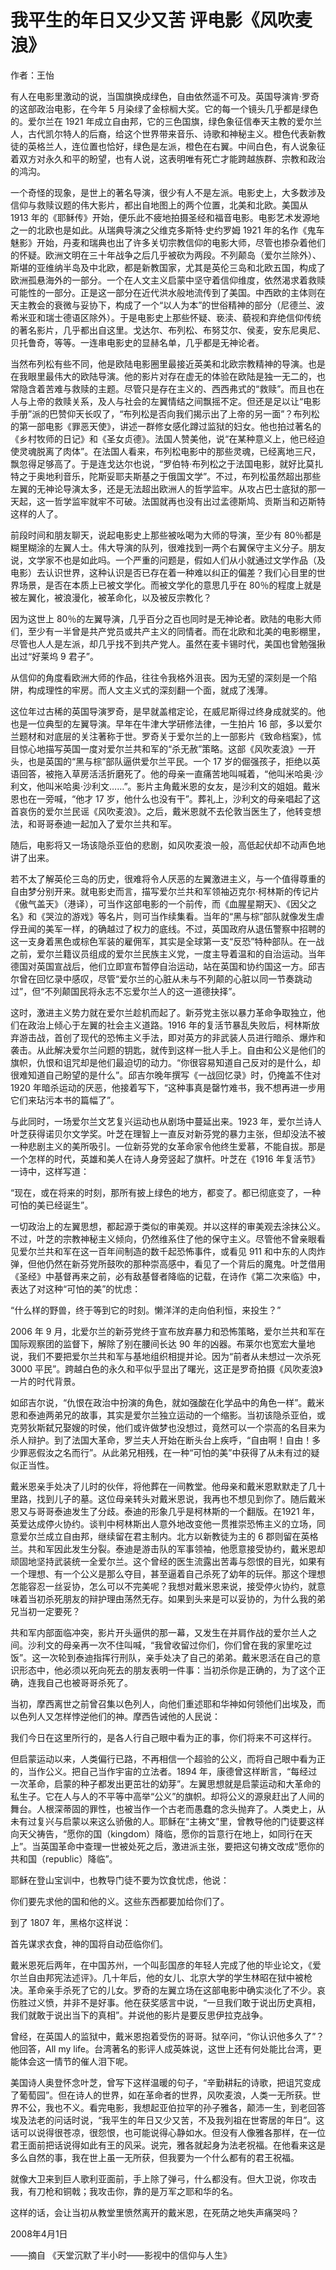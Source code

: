 # 我平生的年日又少又苦 评电影《风吹麦浪》

作者：王怡

有人在电影里激动的说，当国旗换成绿色，自由依然遥不可及。英国导演肯·罗奇的这部政治电影，在今年 5 月染绿了金棕榈大奖。它的每一个镜头几乎都是绿色的。爱尔兰在 1921 年成立自由邦，它的三色国旗，绿色象征信奉天主教的爱尔兰人，古代凯尔特人的后裔，给这个世界带来音乐、诗歌和神秘主义。橙色代表新教徒的英格兰人，连位置也恰好，绿色是左派，橙色在右翼。中间白色，有人说象征着双方对永久和平的盼望，也有人说，这表明唯有死亡才能跨越族群、宗教和政治的鸿沟。

一个奇怪的现象，是世上的著名导演，很少有人不是左派。电影史上，大多数涉及信仰与救赎议题的伟大影片，都出自地图上的两个位置，北美和北欧。美国从 1913 年的《耶稣传》开始，便乐此不疲地拍摄圣经和福音电影。电影艺术发源地之一的北欧也是如此。从瑞典导演之父维克多斯特·史约罗姆 1921 年的名作《鬼车魅影》开始，丹麦和瑞典也出了许多关切宗教信仰的电影大师，尽管也掺杂着他们的怀疑。欧洲文明在三十年战争之后几乎被砍为两段。不列颠岛（爱尔兰除外）、斯堪的亚维纳半岛及中北欧，都是新教国家，尤其是英伦三岛和北欧五国，构成了欧洲孤悬海外的一部分。一个在人文主义启蒙中坚守着信仰维度，依然渴求着救赎可能性的一部分。正是这一部分在近代洪水般地流传到了美国。中西欧的主体则在天主教会的衰微与妥协下，构成了一个“以人为本”的世俗精神的部分（尼德兰、波希米亚和瑞士德语区除外）。于是电影史上那些怀疑、亵渎、藐视和弃绝信仰传统的著名影片，几乎都出自这里。戈达尔、布列松、布努艾尔、侯麦，安东尼奥尼、贝托鲁奇，等等。一连串电影史的显赫名单，几乎都是无神论者。

当然布列松有些不同，他是欧陆电影圈里最接近英美和北欧宗教精神的导演。也是在我眼里最伟大的欧陆导演。他的影片对存在虚无的体验在欧陆是独一无二的，也常隐含着苦难与救赎的主题。尽管只是存在主义的、西西弗式的“救赎”。而且也在人与上帝的救赎关系，及人与社会的左翼情结之间飘摇不定。但还是足以让“电影手册”派的巴赞仰天长叹了，“布列松是否向我们揭示出了上帝的另一面”？布列松的第一部电影《罪恶天使》，讲述一群修女感化蹲过监狱的妇女。他也拍过著名的《乡村牧师的日记》和《圣女贞德》。法国人赞美他，说“在某种意义上，他已经迫使灵魂脱离了肉体”。在法国人看来，布列松电影中的那些灵魂，已经离地三尺，飘忽得足够高了。于是连戈达尔也说，“罗伯特·布列松之于法国电影，就好比莫扎特之于奥地利音乐，陀斯妥耶夫斯基之于俄国文学”。不过，布列松虽然超出那些左翼的无神论导演太多，还是无法超出欧洲人的哲学监牢。从攻占巴士底狱的那一天起，这一哲学监牢就牢不可破。法国就再也没有出过孟德斯鸠、贡斯当和迈斯特这样的人了。

前段时间和朋友聊天，说起电影史上那些被吆喝为大师的导演，至少有 80％都是糊里糊涂的左翼人士。伟大导演的队列，很难找到一两个右翼保守主义分子。朋友说，文学家不也是如此吗。一个严重的问题是，假如人们从小就通过文学作品（及电影）去认识世界，这种认识是否已存在着一种难以纠正的偏差？我们心目里的世界场景，是否在本质上已被文学化。而被文学化的意思几乎在 80％的程度上就是被左翼化，被浪漫化，被革命化，以及被反宗教化？

因为这世上 80％的左翼导演，几乎百分之百也同时是无神论者。欧陆的电影大师们，至少有一半曾是共产党员或共产主义的同情者。而在北欧和北美的电影棚里，尽管也人人是左派，却几乎找不到共产党人。虽然在麦卡锡时代，美国也曾勉强揪出过“好莱坞 9 君子”。

从信仰的角度看欧洲大师的作品，往往令我格外沮丧。因为无望的深刻是一个陷阱，构成理性的牢房。而人文主义式的深刻翻一个面，就成了浅薄。

这位年过古稀的英国导演罗奇，是早就盖棺定论，在威尼斯得过终身成就奖的。他也是一位典型的左翼导演。早年在牛津大学研修法律，一生拍片 16 部，多以爱尔兰题材和对底层的关注著称于世。罗奇关于爱尔兰的上一部影片《致命档案》，怵目惊心地描写英国一度对爱尔兰共和军的“杀无赦”策略。这部《风吹麦浪》一开头，也是英国的“黑与棕”部队逼供爱尔兰平民。一个 17 岁的倔强孩子，拒绝以英语回答，被拖入草房活活折磨死了。他的母亲一直痛苦地叫喊着，“他叫米哈奥·沙利文，他叫米哈奥·沙利文……”。影片主角戴米恩的女友，是沙利文的姐姐。戴米恩也在一旁喊，“他才 17 岁，他什么也没有干”。葬礼上，沙利文的母亲唱起了这首哀伤的爱尔兰民谣《风吹麦浪》。之后，戴米恩就不去伦敦当医生了，他转变想法，和哥哥泰迪一起加入了爱尔兰共和军。

随后，电影将又一场该隐杀亚伯的悲剧，如风吹麦浪一般，高低起伏却不动声色地讲了出来。

若不太了解英伦三岛的历史，很难将令人厌恶的左翼激进主义，与一个值得尊重的自由梦分别开来。就电影史而言，描写爱尔兰共和军领袖迈克尔·柯林斯的传记片《傲气盖天》（港译），可当作这部电影的一个前传，而《血腥星期天》、《因父之名》和《哭泣的游戏》等名片，则可当作续集看。当年的“黑与棕”部队就像发生虐俘丑闻的美军一样，的确越过了权力的底线。不过，英国政府从退伍警察中招聘的这一支身着黑色或棕色军装的雇佣军，其实是全球第一支“反恐”特种部队。在一战之前，爱尔兰籍议员组成的爱尔兰民族主义党，一度主导着温和的自治运动。当年德国对英国宣战后，他们立即宣布暂停自治运动，站在英国和协约国这一方。邱吉尔曾在回忆录中感叹，尽管“爱尔兰的心脏从未与不列颠的心脏以同一节奏跳动过”，但“不列颠国民将永志不忘爱尔兰人的这一道德抉择”。

这时，激进主义势力就在爱尔兰趁机而起了。新芬党主张以暴力革命争取独立，他们在政治上倾心于左翼的社会主义道路。1916 年的复活节暴乱失败后，柯林斯放弃游击战，首创了现代的恐怖主义手法，即对英方的非武装人员进行暗杀、爆炸和袭击。从此解决爱尔兰问题的钥匙，就传到这样一批人手上。自由和公义是他们的旗帜，仇恨和诅咒却是他们最迫切的动力。“你很容易知道自己反对的是什么，却很难知道自己盼望的是什么”。邱吉尔晚年撰写《一战回忆录》时，仍掩盖不住对 1920 年暗杀运动的厌恶，他接着写下，“这种事真是罄竹难书，我不想再进一步用它们来玷污本书的篇幅了”。

与此同时，一场爱尔兰文艺复兴运动也从剧场中蔓延出来。1923 年，爱尔兰诗人叶芝获得诺贝尔文学奖。叶芝在理智上一直反对新芬党的暴力主张，但却没法不被一种悲剧主义的美所吸引。一位新芬党的女革命家令他终生爱慕，不能自拔。那是一个怎样的时代，英雄和美人在诗人身旁竖起了旗杆。叶芝在《1916 年复活节》一诗中，这样写道：

“现在，或在将来的时刻，那所有披上绿色的地方，都变了。都已彻底变了，一种可怕的美已经诞生”。

一切政治上的左翼思想，都起源于类似的审美观。并以这样的审美观去涂抹公义。不过，叶芝的宗教神秘主义倾向，仍然维系住了他的保守主义。尽管他不曾亲眼看见爱尔兰共和军在这一百年间制造的数千起恐怖事件，或看见 911 和中东的人肉炸弹，但他仍然在新芬党所鼓吹的那种崇高感中，看见了一个背后的魔鬼。叶芝借用《圣经》中基督再来之前，必有敌基督者降临的记载，在诗作《第二次来临》中，表达了对这种“可怕的美”的忧虑：

“什么样的野兽，终于等到它的时刻。懒洋洋的走向伯利恒，来投生？”

2006 年 9 月，北爱尔兰的新芬党终于宣布放弃暴力和恐怖策略，爱尔兰共和军在国际观察团的监督下，解除了别在腰间长达 90 年的凶器。布莱尔也宽宏大量地说，我们不要把爱尔兰共和军与基地组织相提并论。因为“前者从未想过一次杀死 3000 平民”。跨越白色的永久和平似乎显出了曙光，这正是罗奇拍摄《风吹麦浪》一片的时代背景。

如邱吉尔说，“仇恨在政治中扮演的角色，就如强酸在化学品中的角色一样”。戴米恩和泰迪两弟兄的故事，其实是爱尔兰独立运动的一个缩影。当初该隐杀亚伯，或克劳狄斯弑兄娶嫂的时侯，他们或许做梦也没想过，竟然可以一个崇高的名目来为杀人辩护。到了法国大革命，罗兰夫人开始在断头台上疾呼，“自由啊！自由！多少罪恶假汝之名而行”。从此弟兄相残，在一种“可怕的美”中获得了从未有过的疑似正当性。

戴米恩亲手处决了儿时的伙伴，将他葬在一间教堂。他母亲和戴米恩默默走了几十里路，找到儿子的墓。这位母亲转头对戴米恩说，我再也不想见到你了。随后戴米恩又与哥哥泰迪发生了分歧。泰迪的形象几乎是柯林斯的一个翻版。在1921 年，英爱达成停火协约。谈判中柯林斯出人意外地改变他一贯推崇恐怖主义的立场，同意爱尔兰成立自由邦，继续留在君主制内。北方以新教徒为主的 6 郡则留在英格兰。共和军因此发生分裂。泰迪是游击队的军事领袖，他愿意接受协约，戴米恩却顽固地坚持武装统一全爱尔兰。这个曾经的医生流露出苦毒与怨恨的目光，如果有一个理想、有一个公义是那么夺目，甚至逼着自己杀死了幼年的玩伴。那这个理想怎能容忍一丝妥协，怎么可以不完美呢？我想对戴米恩来说，接受停火协约，就意味着当初杀死朋友的辩护理由荡然无存。如果到头来是可以妥协的，为什么我的弟兄当初一定要死？

共和军内部面临冲突，影片开头逼供的那一幕，又发生在并肩作战的爱尔兰人之间。沙利文的母亲再一次不住叫喊，“我曾收留过你们，你们曾在我的家里吃过饭”。这一次轮到泰迪指挥行刑队，亲手处决了自己的弟弟。戴米恩活在自己的意识形态中，他必须以死向死去的朋友表明一件事：当初杀你是正确的，为了这个正确，连我自己也被哥哥杀死了。

当初，摩西离世之前曾召集以色列人，向他们重述耶和华神如何领他们出埃及，而以色列人又怎样悖逆他们的神。摩西告诫他的人民说：

我们今日在这里所行的，是各人行自己眼中看为正的事，你们将来不可这样行。

但启蒙运动以来，人类偏行已路，不再相信一个超验的公义，而将自己眼中看为正的，当作公义。把自己当作宇宙的立法者。1894 年，康德曾这样断言，“每经过一次革命，启蒙的种子都发出更茁壮的幼芽”。左翼思想就是启蒙运动和大革命的私生子。它在人与人的不平等中高举“公义”的旗帜。却将公义的源泉赶出了人间的舞台。人根深蒂固的罪性，也被当作一个古老而愚蠢的念头抛弃了。人类史上，从未有过复兴与启蒙以来这么骄傲的人。耶稣在“主祷文”里，曾教导他的门徒要这样向天父祷告，“愿你的国（kingdom）降临，愿你的旨意行在地上，如同行在天上”。当英国革命中查理一世被处死之后，激进派主张，要把这句祷文改成“愿你的共和国（republic）降临”。

耶稣在登山宝训中，也教导门徒不要为饮食忧虑，他说：

你们要先求他的国和他的义。这些东西都要加给你们了。

到了 1807 年，黑格尔这样说：

首先谋求衣食，神的国将自动莅临你们。

戴米恩死后两年，在中国苏州，一个叫彭国彦的年轻人完成了他的毕业论文，《爱尔兰自由邦宪法述评》。几十年后，他的女儿、北京大学的学生林昭在狱中被枪决。革命亲手杀死了它的儿女。罗奇的左翼立场在这部电影中确实淡化了不少。哀伤胜过义愤，并非不是好事。他在获奖感言中说，“一旦我们敢于说出历史真相，我们就敢于说出当下的真相”。并说他的影片是要反思伊拉克战争。

曾经，在英国人的监狱中，戴米恩抱着受伤的哥哥。狱卒问，“你认识他多久了”？他回答，All my life。台湾著名的影评人成英姝说，这世上还有何处能比台湾，更能体会这一情节的催人泪下呢。

美国诗人奥登怀念叶芝，曾写下这样温暖的句子，“辛勤耕耘的诗歌，把诅咒变成了葡萄园”。但在诗人的世界，如在革命者的世界，风吹麦浪，人类一无所获。世界不公，我也不义。看完电影，我想起亚伯拉罕的孙子雅各，颠沛一生，到老回答埃及法老的问话时说，“我平生的年日又少又苦，不及我列祖在世寄居的年日”。这话可以说得很苍凉，很怨恨，也可能说得心静如水。但没有人像雅各那样，在一位君王面前把话说得如此有王的风采。说完，雅各就起身为法老祝福。在他看来这是多么自然的事，我在世上虽一无所获，但我要为一个什么都有的君王祝福。

就像大卫来到巨人歌利亚面前，手上除了弹弓，什么都没有。但大卫说，你攻击我，有刀枪和铜戟；我攻击你，靠的是万军之耶和华的名。

这样的话，会让当初从教堂里愤然离开的戴米恩，在死荫之地失声痛哭吗？

 

2008年4月1日

——摘自 《天堂沉默了半小时——影视中的信仰与人生》
